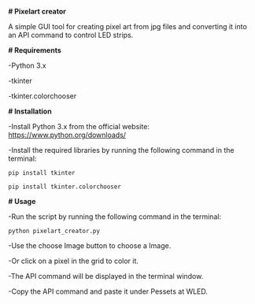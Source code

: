 **# Pixelart creator**

A simple GUI tool for creating pixel art from jpg files and converting it into an API command to control LED strips.

**# Requirements**

-Python 3.x

-tkinter

-tkinter.colorchooser


**# Installation**

-Install Python 3.x from the official website: https://www.python.org/downloads/

-Install the required libraries by running the following command in the terminal:

```pip install tkinter```

```pip install tkinter.colorchooser```

**# Usage**
  
-Run the script by running the following command in the terminal:
  
```python pixelart_creator.py```
  
-Use the choose Image button to choose a Image.
  
-Or click on a pixel in the grid to color it.
  
-The API command will be displayed in the terminal window.
  
-Copy the API command and paste it under Pessets at WLED.
